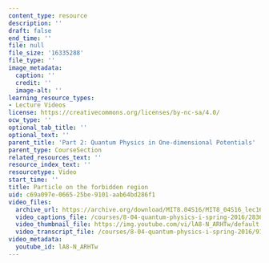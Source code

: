 ```yaml
---
content_type: resource
description: ''
draft: false
end_time: ''
file: null
file_size: '16335288'
file_type: ''
image_metadata:
  caption: ''
  credit: ''
  image-alt: ''
learning_resource_types:
- Lecture Videos
license: https://creativecommons.org/licenses/by-nc-sa/4.0/
ocw_type: ''
optional_tab_title: ''
optional_text: ''
parent_title: 'Part 2: Quantum Physics in One-dimensional Potentials'
parent_type: CourseSection
related_resources_text: ''
resource_index_text: ''
resourcetype: Video
start_time: ''
title: Particle on the forbidden region
uid: c69a097e-0665-25be-9101-aab64bd286f1
video_files:
  archive_url: https://archive.org/download/MIT8.04S16/MIT8_04S16_lec16_s6_300k.mp4
  video_captions_file: /courses/8-04-quantum-physics-i-spring-2016/2836e98ec4b155f88b9af58eee1eb551_lA8-N_ARHTw.vtt
  video_thumbnail_file: https://img.youtube.com/vi/lA8-N_ARHTw/default.jpg
  video_transcript_file: /courses/8-04-quantum-physics-i-spring-2016/9143d4113abdda4b5044d0545ca18879_lA8-N_ARHTw.pdf
video_metadata:
  youtube_id: lA8-N_ARHTw
---
```

